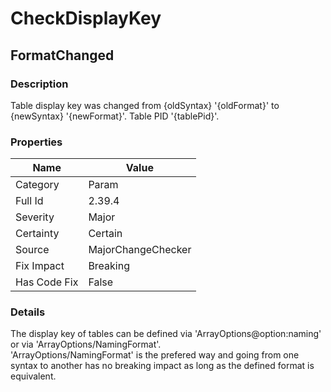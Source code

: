 ﻿---  
uid: MajorChangeChecker_2_39_4  
---

# CheckDisplayKey

## FormatChanged

### Description

Table display key was changed from {oldSyntax} '{oldFormat}' to {newSyntax} '{newFormat}'. Table PID '{tablePid}'.

### Properties

| Name         | Value              |
| ------------ | ------------------ |
| Category     | Param              |
| Full Id      | 2.39.4             |
| Severity     | Major              |
| Certainty    | Certain            |
| Source       | MajorChangeChecker |
| Fix Impact   | Breaking           |
| Has Code Fix | False              |

### Details

The display key of tables can be defined via 'ArrayOptions@option:naming' or via 'ArrayOptions\/NamingFormat'.  
'ArrayOptions\/NamingFormat' is the prefered way and going from one syntax to another has no breaking impact as long as the defined format is equivalent.
